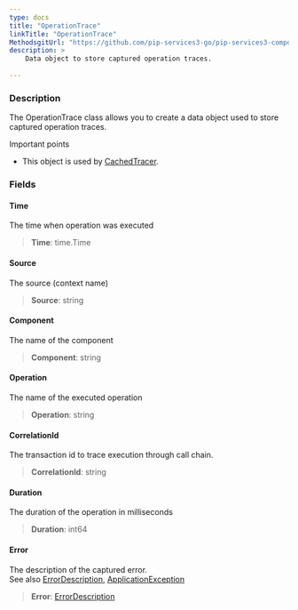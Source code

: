 ```yaml
---
type: docs
title: "OperationTrace"
linkTitle: "OperationTrace"
MethodsgitUrl: "https://github.com/pip-services3-go/pip-services3-components-go"
description: >
    Data object to store captured operation traces.
    
---
```


### Description

The OperationTrace class allows you to create a data object used to store captured operation traces.

Important points

- This object is used by [CachedTracer](../cached_tracer). 


### Fields

<span class="hide-title-link">

#### Time
The time when operation was executed
> **Time**: time.Time

#### Source
The source (context name)
> **Source**: string 

#### Component
 The name of the component
> **Component**: string

#### Operation
The name of the executed operation
> **Operation**: string

#### CorrelationId
The transaction id to trace execution through call chain. 
> **CorrelationId**: string

#### Duration
The duration of the operation in milliseconds
> **Duration**: int64

#### Error
The description of the captured error.  
See also [ErrorDescription](../../../commons/errors/error_description), [ApplicationException](../../../commons/errors/application_exception)
> **Error**: [ErrorDescription](../../../commons/errors/error_description)

</span>
